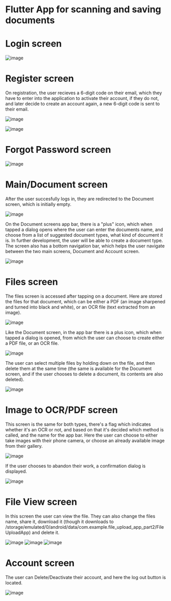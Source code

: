 # Flutter App for scanning and saving documents

# Login screen

![image](https://github.com/user-attachments/assets/697741c6-b734-464a-976b-9c4d79df5954)

# Register screen
On registration, the user recieves a 6-digit code on their email, which they have to enter into the application to activate their account, if they do not, and later decide to create an account again, a new 6-digit code is sent to their email.

![image](https://github.com/user-attachments/assets/5eb4441c-5e1b-4497-af15-b2dc3d9f725d)

![image](https://github.com/user-attachments/assets/a02c2759-d33f-4c2c-9f3e-c4cf6728813d)

# Forgot Password screen

![image](https://github.com/user-attachments/assets/833f095a-fd3c-44bb-b769-66bdc107e70a)

# Main/Document screen

After the user succesfully logs in, they are redirected to the Document screen, which is initially empty.

![image](https://github.com/user-attachments/assets/7d494a20-f139-456a-8461-227f1e6cc5c8)

On the Document screens app bar, there is a "plus" icon, which when tapped a dialog opens where the user can enter the documents name, and choose from a list of suggested document types, what kind of document it is. In further development, the user will be able to create a document type. The screen also has a bottom navigation bar, which helps the user navigate between the two main screens, Document and Account screen.

![image](https://github.com/user-attachments/assets/9f345936-3dc8-445f-b06e-c71768e63bca)


# Files screen

The files screen is accessed after tapping on a document. Here are stored the files for that document, which can be either a PDF (an image sharpened and turned into black and white), or an OCR file (text extracted from an image).

![image](https://github.com/user-attachments/assets/8bb28f62-5ebd-414b-9982-a240522075a3)

Like the Document screen, in the app bar there is a plus icon, which when tapped a dialog is opened, from which the user can choose to create either a PDF file, or an OCR file.

![image](https://github.com/user-attachments/assets/cfe2ebb7-eb6a-4477-b1eb-7340420d3bb0)

The user can select multiple files by holding down on the file, and then delete them at the same time (the same is available for the Document screen, and if the user chooses to delete a document, its contents are also deleted).

![image](https://github.com/user-attachments/assets/884a966b-4eb7-40fa-8344-96a000e12778)

# Image to OCR/PDF screen

This screen is the same for both types, there's a flag which indicates whether it's an OCR or not, and based on that it's decided which method is called, and the name for the app bar. Here the user can choose to either take images with their phone camera, or choose an already available image from their gallery.

![image](https://github.com/user-attachments/assets/48c46bf3-e118-4c2f-9966-cd7fd850d839)

If the user chooses to abandon their work, a confirmation dialog is displayed.

![image](https://github.com/user-attachments/assets/eb0f9ebe-5665-4f2e-b49f-94b081e1c901)

# File View screen

In this screen the user can view the file. They can also change the files name, share it, download it (though it downloads to /storage/emulated/0/android/data/com.example.file_upload_app_part2/FileUploadApp) and delete it.

![image](https://github.com/user-attachments/assets/860efe9b-ef4b-47b8-854e-ab71ee3cf5a3)
![image](https://github.com/user-attachments/assets/3b94d1b1-f3ab-4f3c-bf26-a487c3df9b0d)
![image](https://github.com/user-attachments/assets/c40274c8-3883-4ac6-8a40-ebaa4512036b)

# Account screen

The user can Delete/Deactivate their account, and here the log out button is located.

![image](https://github.com/user-attachments/assets/b2eebfd1-255d-4c35-9a4f-f7f8a18c74c0)







